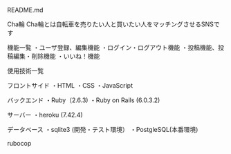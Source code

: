README.md

Cha輪
Cha輪とは自転車を売りたい人と買いたい人をマッチングさせるSNSです

機能一覧
・ユーザ登録、編集機能
・ログイン・ログアウト機能
・投稿機能、投稿編集・削除機能
・いいね！機能

使用技術一覧

フロントサイド
・HTML
・CSS
・JavaScript

バックエンド
・Ruby（2.6.3)
・Ruby on Rails (6.0.3.2)

サーバー
・heroku (7.42.4)

データベース
・sqlite3 (開発・テスト環境）
・PostgleSQL(本番環境)

rubocop
